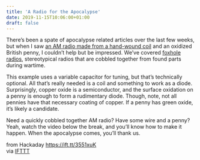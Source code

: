 ```yaml
---
title: 'A Radio for the Apocalypse'
date: 2019-11-15T10:06:00+01:00
draft: false
---
```


There’s been a spate of apocalypse related articles over the last few weeks, but when I saw [an AM radio made from a hand-wound coil](https://www.youtube.com/watch?v=bUMXc6fi7yk) and an oxidized British penny, I couldn’t help but be impressed. We’ve covered [foxhole radios](https://hackaday.com/2016/04/21/hacking-when-it-counts-pow-canteen-radios/), stereotypical radios that are cobbled together from found parts during wartime.

This example uses a variable capacitor for tuning, but that’s technically optional. All that’s really needed is a coil and something to work as a diode. Surprisingly, copper oxide is a semiconductor, and the surface oxidation on a penny is enough to form a rudimentary diode. Though, note, not all pennies have that necessary coating of copper. If a penny has green oxide, it’s likely a candidate.

Need a quickly cobbled together AM radio? Have some wire and a penny? Yeah, watch the video below the break, and you’ll know how to make it happen. When the apocalypse comes, you’ll thank us.

  
  
from Hackaday https://ift.tt/3551xuK  
via [IFTTT](https://ifttt.com/?ref=da&site=blogger)